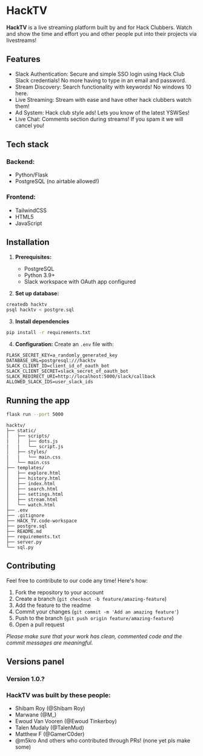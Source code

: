 # HackTV

**HackTV** is a live streaming platform built by and for Hack Clubbers. Watch and show the time and effort you and other people put into their projects via livestreams!

## Features
 - Slack Authentication: Secure and simple SSO login using Hack Club Slack credentials! No more having to type in an email and password.
 - Stream Discovery: Search functionality with keywords! No windows 10 here.
 - Live Streaming: Stream with ease and have other hack clubbers watch them!
 - Ad System: Hack club style ads! Lets you know of the latest YSWSes!
 - Live Chat: Comments section during streams! If you spam it we will cancel you!

## Tech stack
### Backend:
 - Python/Flask
 - PostgreSQL (no airtable allowed!)
### Frontend:
 - TailwindCSS
 - HTML5
 - JavaScript

## Installation
1. **Prerequisites:**
     - PostgreSQL
     - Python 3.9+
     - Slack workspace with OAuth app configured

2. **Set up database:**
```bash
createdb hacktv
psql hacktv < postgre.sql
```

3. **Install dependencies**
```bash
pip install -r requirements.txt
```

4. **Configuration:**
Create an `.env` file with:
```env
FLASK_SECRET_KEY=a_randomly_generated_key
DATABASE_URL=postgresql:///hacktv
SLACK_CLIENT_ID=client_id_of_oauth_bot
SLACK_CLIENT_SECRET=slack_secret_of_oauth_bot
SLACK_REDIRECT_URI=http://localhost:5000/slack/callback
ALLOWED_SLACK_IDS=user_slack_ids
```

## Running the app
```bash
flask run --port 5000
```

```heirarchy
hacktv/
├── static/
│   ├── scripts/
|   |   ├── dots.js
|   |   └── script.js
│   ├── styles/
|   |   └── main.css
│   └── main.css
├── templates/
│   ├── explore.html
│   ├── history.html
│   ├── index.html
│   ├── search.html
│   ├── settings.html
│   ├── stream.html
│   └── watch.html
├── .env
├── .gitignore
├── HACK_TV.code-workspace
├── postgre.sql
├── README.md
├── requirements.txt
├── server.py
└── sql.py
```

## Contributing
Feel free to contribute to our code any time! Here's how:
1. Fork the repository to your account
2. Create a branch (`git checkout -b feature/amazing-feature`)
3. Add the feature to the readme
4. Commit your changes (`git commit -m 'Add an amazing feature'`)
5. Push to the branch (`git push origin feature/amazing-feature`)
6. Open a pull request

*Please make sure that your work has clean, commented code and the commit messages are meaningful.*

## Versions panel
### Version 1.0.?
<!-- Maybe we could put here all the features available on V1 -->

### HackTV was built by these people:
 - Shibam Roy (@Shibam Roy)
 - Marwane (@M_)
 - Ewoud Van Vooren (@Ewoud Tinkerboy)
 - Talen Mudaly (@TalenMud)
 - Matthew F (@GamerC0der)
 - @m5kro
And others who contributed through PRs! (none yet pls make some)